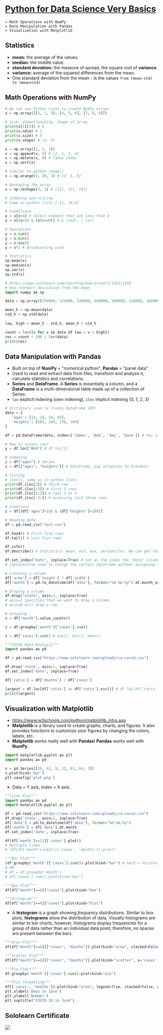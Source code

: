# [Python for Data Science Very Basics](https://www.sololearn.com/learning/1161)

    > Math Operations with NumPy
    > Data Manipulation with Pandas
    > Visualization with Matplotlib

## Statistics
- **mean:** the average of the values.
- **median:** the middle value.
- **standard deviation:** the measure of spread, the square root of **variance**.
- **variance:** average of the squared differences from the mean.
- One standard deviation from the mean - is the values `from (mean-std) to (mean+std)`

## Math Operations with NumPy
```python 
# We can use Python Lists to create NumPy arrays
x = np.array([[1, 2, 3], [4, 5, 6], [7, 8, 9]])

# Size, dimentionality, shape of array
print(x[1][2]) # 6
print(x.ndim) # 2
print(x.size) # 9
print(x.shape) # (3, 3)

x = np.array([2, 1, 3])
x = np.append(x, 4) # [2, 1, 3, 4]
x = np.delete(x, 0) # Takes index
x = np.sort(x)

# Similar to python range()
x = np.arange(2, 10, 3) # [2, 5, 8]

# Reshaping the array
x = np.reshape(3, 1) # [[2], [5], [8]]

# Indexing and slicing 
# Same as python lists [-1], [0:4]

# Conditions
y = x[x<4] # Select element that are less than 4
y = x[(x>5) & (x%2==0)] # & (and), | (or)

# Operations
y = x.sum()
y = x.min() 
y = x.max()
y = x*2 # Broadcasting used

# Statistics
np.mean(x)
np.median(x)
np.var(x)
np.std(x)
```
```python
# https://www.sololearn.com/learning/eom-project/1161/1156
# One standart devisation from the mean
import numpy as np

data = np.array([150000, 125000, 320000, 540000, 200000, 120000, 160000, 230000, 280000, 290000, 300000, 500000, 420000, 100000, 150000, 280000])

mean_h = np.mean(data)
std_h = np.std(data)
 
low, high = mean_h - std_h, mean_h + std_h 

count = len([v for v in data if low < v < high]) 
res = count * 100 / len(data)
print(res)
```

## Data Manipulation with Pandas
- Built on top of **NumPy** = "numerical python", **Pandas** = "panel data"
- Used to read and extract data from files, transform and analyze it, calculate statistics and correlations.
- **Series** and **DataFrame**. A **Series** is essentially a column, and a **DataFrame** is a multi-dimensional table made up of a collection of Series.
- `loc` explicit indexing (own indexing), `iloc` implicit indexing (0, 1, 2, 3)
```python
# Dictionary used to create DataFrame (DF)
data = {
   'ages': [14, 18, 24, 42],
   'heights': [165, 180, 176, 184]
} 

df = pd.DataFrame(data, index=['James', 'Bob', 'Amy', 'Dave']) # You can specify `index` if you want

# How to access row?
y = df.loc["Bob"] # df.loc[1]

# Indexing
z = df["ages"] # Series
z = df[["ages", "heights"]] # DataFrame, pay attention to brackets

# Slicing
# iloc[], same as in python lists
print(df.iloc[2]) # third row
print(df.iloc[:3]) # first 3 rows
print(df.iloc[1:3]) # rows 2 to 3 
print(df.iloc[-3:]) # accessing last three rows

# Conditons
z = df[(df['ages']>18) & (df['heights']>180)]
```
```python
# Reading data 
df = pd.read_csv("test.csv")

df.head() # First five rows
df.tail() # Last five rows

df.info()
df.describe() # Statistics: mean, min, max, percentiles. We can get for a single column too df['cases'].describe()

df.set_index("date", inplace=True) # Set as the index the "data" column
# inplace=True used to change the currect dataframe without assigning to new
```
```python
# Creating a column
df['area'] = df['height'] * df['width']
df['month'] = pd.to_datetime(df['date'], format="%d.%m.%y").dt.month_name()

# Droping a column
df.drop("state", axis=1, inplace=True)
# axis=1 specifies that we want to drop a column.
# axis=0 will drop a row.
```
```python
# Grouping
z = df['month'].value_counts()

z = df.groupby('month')['cases'].sum()

z = df['cases'].sum() # max(), min(), mean()
```
```python
"""COVID Data Analysis"""
import pandas as pd

df = pd.read_csv("https://www.sololearn.com/uploads/ca-covid.csv")

df.drop('state', axis=1, inplace=True)
df.set_index('date', inplace=True)

df['ratio'] = df['deaths'] / df['cases']

largest = df.loc[df['ratio'] == df['ratio'].max()] # df.loc[df['ratio'].max()] we cannot do that
print(largest)
```

## Visualization with Matplotlib
- https://www.w3schools.com/python/matplotlib_intro.asp
- **Matplotlib** is a library used to create graphs, charts, and figures. It also provides functions to customize your figures by changing the colors, labels, etc.
- **Matplotlib** works really well with **Pandas**! **Pandas** works well with **NumPy**.
```py
import matplotlib.pyplot as plt
import pandas as pd

s = pd.Series([18, 42, 9, 32, 81, 64, 3])
s.plot(kind='bar')
plt.savefig('plot.png')
```
- Data = Y axis, index = X axis. 
```py
"""Line Plot"""
import pandas as pd
import matplotlib.pyplot as plt

df = pd.read_csv("https://www.sololearn.com/uploads/ca-covid.csv")
df.drop('state', axis=1, inplace=True)
df['date'] = pd.to_datetime(df['date'], format="%d.%m.%y")
df['month'] = df['date'].dt.month
df.set_index('date', inplace=True)

df[df['month']==12]['cases'].plot()
# Multiple lines
# (df[df['month']==12])[['cases', 'deaths']].plot()
```
```py
"""Bar Plot"""
(df.groupby('month')['cases'].sum()).plot(kind="bar") # barh = horizontal bar
# OR
# df = df.groupby('month')
# df['cases'].sum().plot(kind="bar")
```
```py
"""Box Plot"""
df[df["month"]==6]["cases"].plot(kind="box")
```
```py
"""Histogram"""
df[df["month"]==6]["cases"].plot(kind="hist")
```
- A **histogram** is a graph showing *frequency* distributions. Similar to box plots, **histograms** show the distribution of data.
Visually histograms are similar to bar charts, however, histograms display frequencies for a group of data rather than an individual data point; therefore, no spaces are present between the bars. 
```py
"""Area Plot"""
df[df["month"]==6][["cases", "deaths"]].plot(kind="area", stacked=False)
```
```py
"""Scatter Plot"""
df[df["month"]==6][["cases", "deaths"]].plot(kind="scatter", x='cases', y='deaths')
```
```py
"""Pie Chart"""
df.groupby('month')['cases'].sum().plot(kind="pie")
```
```py
"""Plot formatting"""
df[['cases', 'deaths']].plot(kind="area", legend=True, stacked=False, color=['#1970E7', '#E73E19'])
plt.xlabel('Days in June')
plt.ylabel('Number')
plt.suptitle("COVID-19 in June")
```

## Sololearn Certificate
<img src="https://www.sololearn.com/certificates/course/en/13739122/1161/landscape/png">